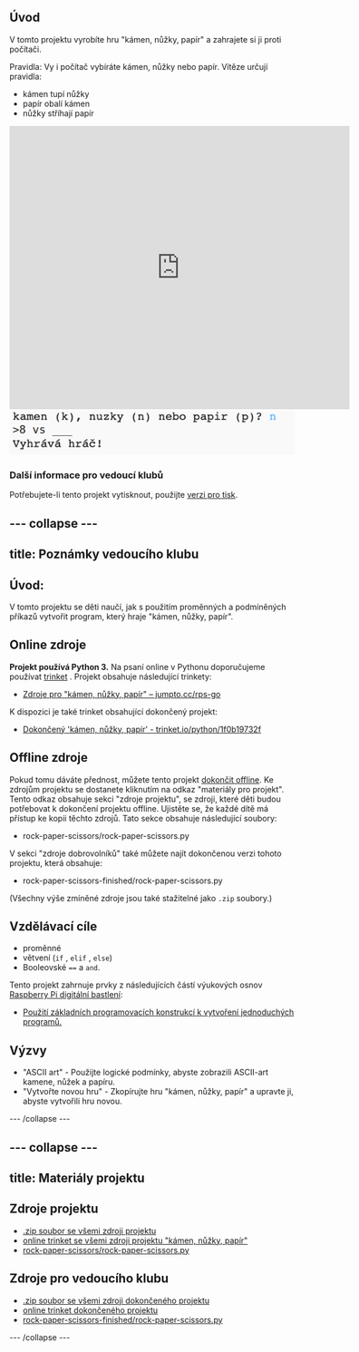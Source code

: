 ## Úvod

V tomto projektu vyrobíte hru "kámen, nůžky, papír" a zahrajete si ji proti počítači.

Pravidla: Vy i počítač vybíráte kámen, nůžky nebo papír. Vítěze určují pravidla:

* kámen tupí nůžky
* papír obalí kámen
* nůžky stříhají papír

<div class="trinket">
  <iframe src="https://trinket.io/embed/python/1f0b19732f?outputOnly=true&start=result" width="600" height="500" frameborder="0" marginwidth="0" marginheight="0" allowfullscreen>
  </iframe>
  <img src="images/rps-final.png">
</div>

### Další informace pro vedoucí klubů

Potřebujete-li tento projekt vytisknout, použijte [verzi pro tisk](https://projects.raspberrypi.org/cs-CZ/projects/rock-paper-scissors/print).

--- collapse ---
---
title: Poznámky vedoucího klubu
---

## Úvod:

V tomto projektu se děti naučí, jak s použitím proměnných a podmíněných příkazů vytvořit program, který hraje "kámen, nůžky, papír".

## Online zdroje

**Projekt používá Python 3.** Na psaní online v Pythonu doporučujeme používat [trinket](https://trinket.io/) . Projekt obsahuje následující trinkety:

* [Zdroje pro "kámen, nůžky, papír" – jumpto.cc/rps-go](http://jumpto.cc/rps-go)

K dispozici je také trinket obsahující dokončený projekt:

* [Dokončený 'kámen, nůžky, papír' - trinket.io/python/1f0b19732f](https://trinket.io/python/1f0b19732f)

## Offline zdroje

Pokud tomu dáváte přednost, můžete tento projekt [dokončit offline](https://www.codeclubprojects.org/en-GB/resources/python-working-offline/). Ke zdrojům projektu se dostanete kliknutím na odkaz "materiály pro projekt". Tento odkaz obsahuje sekci "zdroje projektu", se zdroji, které děti budou potřebovat k dokončení projektu offline. Ujistěte se, že každé dítě má přístup ke kopii těchto zdrojů. Tato sekce obsahuje následující soubory:

* rock-paper-scissors/rock-paper-scissors.py

V sekci "zdroje dobrovolníků" také můžete najít dokončenou verzi tohoto projektu, která obsahuje:

* rock-paper-scissors-finished/rock-paper-scissors.py

(Všechny výše zmíněné zdroje jsou také stažitelné jako `.zip` soubory.)

## Vzdělávací cíle

* proměnné
* větvení (`if` , `elif` , `else`) 
* Booleovské `==` a `and`.

Tento projekt zahrnuje prvky z následujících částí výukových osnov [Raspberry Pi digitální bastlení](http://rpf.io/curriculum):

* [Použití základních programovacích konstrukcí k vytvoření jednoduchých programů.](https://www.raspberrypi.org/curriculum/programming/creator)

## Výzvy

* "ASCII art" - Použijte logické podmínky, abyste zobrazili ASCII-art kamene, nůžek a papíru. 
* "Vytvořte novou hru" - Zkopírujte hru "kámen, nůžky, papír" a upravte ji, abyste vytvořili hru novou. 

--- /collapse ---

--- collapse ---
---
title: Materiály projektu
---

## Zdroje projektu

* [.zip soubor se všemi zdroji projektu](resources/rock-paper-scissors-project-resources.zip)
* [online trinket se všemi zdroji projektu "kámen, nůžky, papír"](http://jumpto.cc/rps-go)
* [rock-paper-scissors/rock-paper-scissors.py](resources/rock-paper-scissors-rock-paper-scissors.py)

## Zdroje pro vedoucího klubu

* [.zip soubor se všemi zdroji dokončeného projektu](resources/rock-paper-scissors-volunteer-resources.zip)
* [online trinket dokončeného projektu](https://trinket.io/python/1f0b19732f)
* [rock-paper-scissors-finished/rock-paper-scissors.py](resources/rock-paper-scissors-finished-rock-paper-scissors.py)

--- /collapse ---